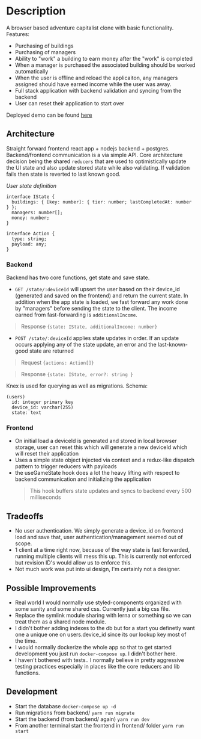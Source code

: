 # Description

A browser based adventure capitalist clone with basic functionality. Features:

- Purchasing of buildings
- Purchasing of managers
- Ability to "work" a building to earn money after the "work" is completed
- When a manager is purchased the associated building should be worked automatically
- When the user is offline and reload the applicaiton, any managers assigned should have earned income while the user was away.
- Full stack application with backend validation and syncing from the backend
- User can reset their application to start over

Deployed demo can be found [here](http://adcap.jakedavies.info)

## Architecture

Straight forward frontend react app + nodejs backend + postgres. Backend/frontend communication is a via simple API.
Core architecture decision being the shared `reducers` that are used to optimistically update the UI state and also update stored state while also validating. If validation fails then state is reverted to last known good.

_User state definition_

```
interface IState {
  buildings: { [key: number]: { tier: number; lastCompletedAt: number } };
  managers: number[];
  money: number;
}

interface Action {
  type: string;
  payload: any;
}
```

### Backend

Backend has two core functions, get state and save state.

- `GET /state/:deviceId` will upsert the user based on their device_id (generated and saved on the frontend) and return the current state. In addition when the app state is loaded, we fast forward any work done by "managers" before sending the state to the client. The income earned from fast-forwarding is `additionalIncome`.

> Response `{state: IState, additionalIncome: number}`

- `POST /state/:deviceId` applies state updates in order. If an update occurs applying any of the state update, an error and the last-known-good state are returned

> Request `{actions: Action[]}`

> Response `{state: IState, error?: string }`

Knex is used for querying as well as migrations.
Schema:

```
(users)
  id: integer primary key
  device_id: varchar(255)
  state: text

```

### Frontend

- On initial load a deviceId is generated and stored in local browser storage, user can reset this which will generate a new deviceId which will reset their application
- Uses a simple state object injected via context and a redux-like dispatch pattern to trigger reducers with payloads
- the useGameState hook does a lot the heavy lifting with respect to backend communication and initializing the application
     > This hook buffers state updates and syncs to backend every 500 milliseconds

## Tradeoffs

- No user authentication. We simply generate a device_id on frontend load and save that, user authentication/management seemed out of scope.
- 1 client at a time right now, because of the way state is fast forwarded, running multiple clients will mess this up. This is currently not enforced but revision ID's would allow us to enforce this.
- Not much work was put into ui design, I'm certainly not a designer.

## Possible Improvements

- Real world I would normally use styled-components organized with some sanity and some shared css. Currently just a big css file.
- Replace the symlink module sharing with lerna or something so we can treat them as a shared node module.
- I didn't bother adding indexes to the db but for a start you definetly want one a unique one on users.device_id since its our lookup key most of the time.
- I would normally dockerize the whole app so that to get started development you just run `docker-compose up`. I didn't bother here.
- I haven't bothered with tests.. I normally believe in pretty aggressive testing practices especially in places like the core reducers and lib functions.

## Development

- Start the database `docker-compose up -d`
- Run migrations from backend/ `yarn run migrate`
- Start the backend (from backend/ again) `yarn run dev`
- From another terminal start the frontend in frontend/ folder `yarn run start`
